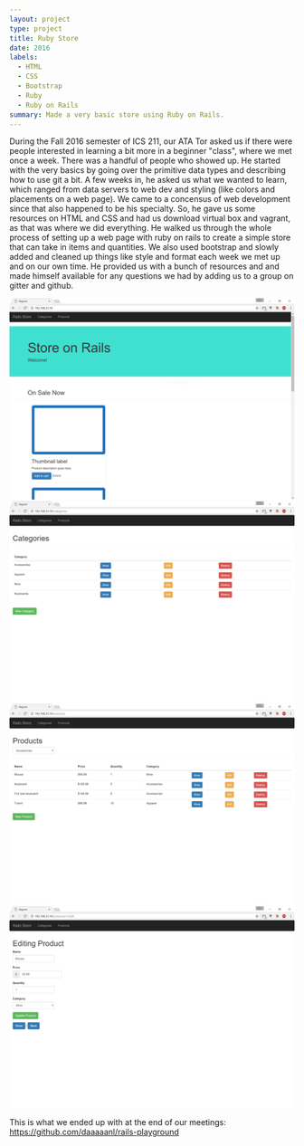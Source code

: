 ```yaml
---
layout: project
type: project
title: Ruby Store
date: 2016
labels:
  - HTML
  - CSS
  - Bootstrap
  - Ruby
  - Ruby on Rails
summary: Made a very basic store using Ruby on Rails. 
---
```


During the Fall 2016 semester of ICS 211, our ATA Tor asked us if there were people interested in learning a bit more in a beginner "class", where we met once a week. There was a handful of people who showed up. He started with the very basics by going over the primitive data types and describing how to use git a bit. A few weeks in, he asked us what we wanted to learn, which ranged from data servers to web dev and styling (like colors and placements on a web page). We came to a concensus of web development since that also happened to be his specialty. So, he gave us some resources on HTML and CSS and had us download virtual box and vagrant, as that was where we did everything. He walked us through the whole process of setting up a web page with ruby on rails to create a simple store that can take in items and quantities. We also used bootstrap and slowly added and cleaned up things like style and format each week we met up and on our own time. He provided us with a bunch of resources and and made himself available for any questions we had by adding us to a group on gitter and github. 


<img class="ui medium left floated rounded image" src="../images/rails_store1.PNG">
<img class="ui medium right floated rounded image" src="../images/rails_store2.PNG">
<img class="ui medium left floated rounded image" src="../images/rails_store3.PNG">
<img class="ui medium right floated rounded image" src="../images/rails_store4.PNG">


This is what we ended up with at the end of our meetings:
https://github.com/daaaaanl/rails-playground
